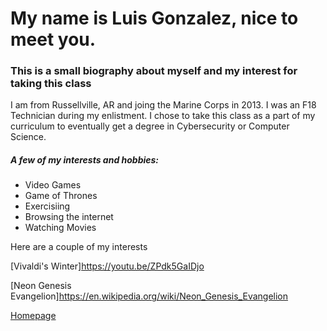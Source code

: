 # My name is Luis Gonzalez, nice to meet you.
### This is a small biography about myself and my interest for taking this class
I am from Russellville, AR and joing the Marine Corps in 2013. I was an F18 Technician during my enlistment.
I chose to take this class as a part of my curriculum to eventually get a degree in Cybersecurity or Computer Science.  
##### A few of my interests and hobbies:
  + Video Games
  + Game of Thrones
  + Exercisiing
  + Browsing the internet
  + Watching Movies

Here are a couple of my interests

[Vivaldi's Winter]<https://youtu.be/ZPdk5GaIDjo>

[Neon Genesis Evangelion]<https://en.wikipedia.org/wiki/Neon_Genesis_Evangelion>

[Homepage](lgonzalez68.github.io)

